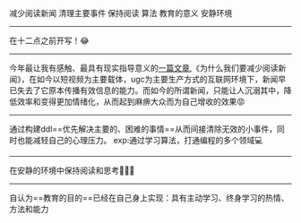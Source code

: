 减少阅读新闻 清理主要事件 保持阅读 算法 教育的意义 安静环境
******
在十二点之前开写！😂
*******
今年最让我有感触、最具有现实指导意义的[一篇文章](https://sspai.com/post/77426),《为什么我们要减少阅读新闻》，在如今以短视频为主要载体，ugc为主要生产方式的互联网环境下，新闻早已失去了它原本传播有效信息的能力。而如今的所谓新闻，只能让人沉溺其中，降低效率和变得更加情绪化，从而起到麻痹大众而为自己增收的效果😡
*****
通过构建ddl==优先解决主要的、困难的事情==从而间接清除无效的小事件，同时也能减轻自己的心理压力。
exp:通过学习算法，打通编程的多个领域💻
***********
在安静的环境中保持阅读和思考🤎🧠📖
*********
自认为==教育的目的==已经在自己身上实现：具有主动学习、终身学习的热情、方法和能力

